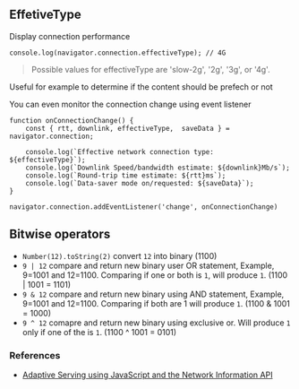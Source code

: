 ## EffetiveType

Display connection performance

```
console.log(navigator.connection.effectiveType); // 4G
```

> Possible values for effectiveType are 'slow-2g', '2g', '3g', or '4g'. 

Useful for example to determine if the content should be prefech or not

You can even monitor the connection change using event listener

```
function onConnectionChange() {
    const { rtt, downlink, effectiveType,  saveData } = navigator.connection;

    console.log(`Effective network connection type: ${effectiveType}`);
    console.log(`Downlink Speed/bandwidth estimate: ${downlink}Mb/s`);
    console.log(`Round-trip time estimate: ${rtt}ms`);
    console.log(`Data-saver mode on/requested: ${saveData}`);
}

navigator.connection.addEventListener('change', onConnectionChange)
```

## Bitwise operators

 - `Number(12).toString(2)` convert `12` into binary (1100)
 - `9 | 12` compare and return new binary user OR statement,
Example, 9=1001 and 12=1100. Comparing if one or both is `1`, will produce `1`. (1100 | 1001 = 1101)
 - `9 & 12` compare and return new binary using AND statement,
Example, 9=1001 and 12=1100. Comparing if both are 1 will produce `1`. (1100 & 1001 = 1000)
 - `9 ^ 12` comapre and return new binary using exclusive or. Will produce `1` only if one of the is `1`. (1100 ^ 1001 = 0101)


### References

 - [Adaptive Serving using JavaScript and the Network Information API][0]

[0]:  https://dev.to/addyosmani/adaptive-serving-using-javascript-and-the-network-information-api-331p
